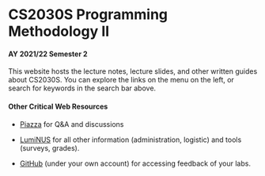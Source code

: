 # CS2030S Programming Methodology II

#### AY 2021/22 Semester 2

This website hosts the lecture notes, lecture slides, and other written guides about CS2030S.  You can explore the links on the menu on the left, or search for keywords in the search bar above.

#### Other Critical Web Resources

- [Piazza](https://piazza.com/class/kwx6svvqrhw3qm) for Q&A and discussions

- [LumiNUS](https://luminus.nus.edu.sg/modules/b3905e37-dd09-4f2a-843d-e29b563a6ca4) for all other information (administration, logistic) and tools (surveys, grades).

- [GitHub](https://www.github.com/) (under your own account) for accessing feedback of your labs.
